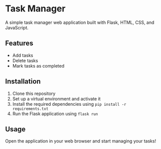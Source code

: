 # Task Manager

A simple task manager web application built with Flask, HTML, CSS, and JavaScript.

## Features

- Add tasks
- Delete tasks
- Mark tasks as completed

## Installation

1. Clone this repository
2. Set up a virtual environment and activate it
3. Install the required dependencies using `pip install -r requirements.txt`
4. Run the Flask application using `flask run`

## Usage

Open the application in your web browser and start managing your tasks!


